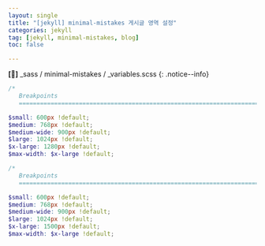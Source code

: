 ```yaml
---
layout: single
title: "[jekyll] minimal-mistakes 게시글 영역 설정"
categories: jekyll
tag: [jekyll, minimal-mistakes, blog]
toc: false

---
```


**[📂]** _sass / minimal-mistakes / _variables.scss
{: .notice--info}

~~~scss
/*
   Breakpoints
   ========================================================================== */

$small: 600px !default;
$medium: 768px !default;
$medium-wide: 900px !default;
$large: 1024px !default;
$x-large: 1280px !default;
$max-width: $x-large !default;
~~~


~~~scss
/*
   Breakpoints
   ========================================================================== */

$small: 600px !default;
$medium: 768px !default;
$medium-wide: 900px !default;
$large: 1024px !default;
$x-large: 1500px !default;
$max-width: $x-large !default;
~~~